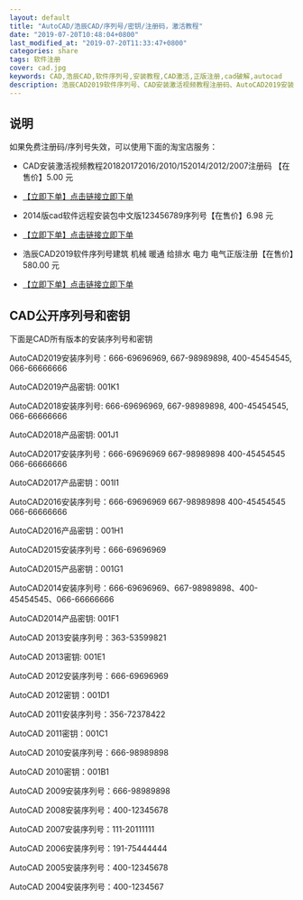 ```yaml
---
layout: default
title: "AutoCAD/浩辰CAD/序列号/密钥/注册码，激活教程"
date: "2019-07-20T10:48:04+0800"
last_modified_at: "2019-07-20T11:33:47+0800"
categories: share
tags: 软件注册
cover: cad.jpg
keywords: CAD,浩辰CAD,软件序列号,安装教程,CAD激活,正版注册,cad破解,autocad
description: 浩辰CAD2019软件序列号、CAD安装激活视频教程注册码、AutoCAD2019安装序列号、AutoCAD2019产品密钥
---
```


## 说明

如果免费注册码/序列号失效，可以使用下面的淘宝店服务：

* CAD安装激活视频教程201820172016/2010/152014/2012/2007注册码 【在售价】5.00 元

* [【立即下单】点击链接立即下单](https://s.click.taobao.com/t?e=m%3D2%26s%3DgBhif0BJq18cQipKwQzePOeEDrYVVa64LKpWJ%2Bin0XLjf2vlNIV67n8Wp%2BGYLIvK%2Bx%2FKLma%2BVNlFzjN9hD2WgqNloZYdv3EG6YKsWt4FgAKVoz8w%2F8flOF9EeTtntI440rU7bvMfl7F%2Bpkax4dL%2FaFMpO7xyzvTHzRD18rVfQC7Qi04ZWz7rmaAoa1DI579OCWWANCL8bJKS3EeZi8XH4A%3D%3D&scm=null&pvid=null&app_pvid=59590_11.1.238.115_448_1563590857925&ptl=floorId:17741;app_pvid:59590_11.1.238.115_448_1563590857925&union_lens=lensId:0b0b13b4_0e58_16c0d461bb5_ba96)

* 2014版cad软件远程安装包中文版123456789序列号【在售价】6.98 元

* [【立即下单】点击链接立即下单](https://s.click.taobao.com/t?e=m%3D2%26s%3D2HiSXQsML5ccQipKwQzePOeEDrYVVa64LKpWJ%2Bin0XLjf2vlNIV67pK0%2FhNgJSAJu6Vvho8Zh8BFzjN9hD2WgqNloZYdv3EG6YKsWt4FgAKVoz8w%2F8flOF9EeTtntI440rU7bvMfl7Ep3Ef09sWzhpjHYa8VyyFpzRD18rVfQC7Qi04ZWz7rmcIq0jlEj0BmKpYQGSIBHEVkbErFzwFGdA%3D%3D&scm=null&pvid=null&app_pvid=59590_11.8.51.170_455_1563591407064&ptl=floorId:17741;app_pvid:59590_11.8.51.170_455_1563591407064&union_lens=lensId:0b14d3c4_0eab_16c0d4f2d79_4934)

* 浩辰CAD2019软件序列号建筑 机械 暖通 给排水 电力 电气正版注册【在售价】580.00 元

* [【立即下单】点击链接立即下单](https://s.click.taobao.com/t?e=m%3D2%26s%3DNg7LoONQlK4cQipKwQzePOeEDrYVVa64LKpWJ%2Bin0XLjf2vlNIV67pK0%2FhNgJSAJYFMBzHxYoCNFzjN9hD2WgqNloZYdv3EG6YKsWt4FgAKVoz8w%2F8flOF9EeTtntI440rU7bvMfl7F05XLWBCj7G9gMrLX0eX2IzRD18rVfQC7Qi04ZWz7rmaAoa1DI579OD7kxiISWuoQtzYMUmFOYRg%3D%3D&scm=null&pvid=null&app_pvid=59590_11.11.39.210_475_1563591480450&ptl=floorId:17741;app_pvid:59590_11.11.39.210_475_1563591480450&union_lens=lensId:0b14d3c4_0eab_16c0d4f2d79_4935)

## CAD公开序列号和密钥



下面是CAD所有版本的安装序列号和密钥


AutoCAD2019安装序列号：666-69696969, 667-98989898, 400-45454545, 066-66666666

AutoCAD2019产品密钥: 001K1


AutoCAD2018安装序列号: 666-69696969, 667-98989898, 400-45454545, 066-66666666

AutoCAD2018产品密钥: 001J1


AutoCAD2017安装序列号：666-69696969 667-98989898 400-45454545 066-66666666

AutoCAD2017产品密钥：001I1


AutoCAD2016安装序列号：666-69696969 667-98989898 400-45454545 066-66666666

AutoCAD2016产品密钥：001H1 


AutoCAD2015安装序列号：666-69696969

AutoCAD2015产品密钥：001G1


AutoCAD2014安装序列号：666-69696969、667-98989898、400-45454545、066-66666666 

AutoCAD2014产品密钥: 001F1


AutoCAD 2013安装序列号：363-53599821 

AutoCAD 2013密钥: 001E1

 

AutoCAD 2012安装序列号：666-69696969 

AutoCAD 2012密钥：001D1 

 

AutoCAD 2011安装序列号：356-72378422 

AutoCAD 2011密钥：001C1

 

AutoCAD 2010安装序列号：666-98989898  

AutoCAD 2010密钥：001B1


AutoCAD 2009安装序列号：666-98989898

 

AutoCAD 2008安装序列号：400-12345678 

 

AutoCAD 2007安装序列号：111-20111111 

 

AutoCAD 2006安装序列号：191-75444444 

 

AutoCAD 2005安装序列号：400-12345678 


AutoCAD 2004安装序列号：400-1234567

